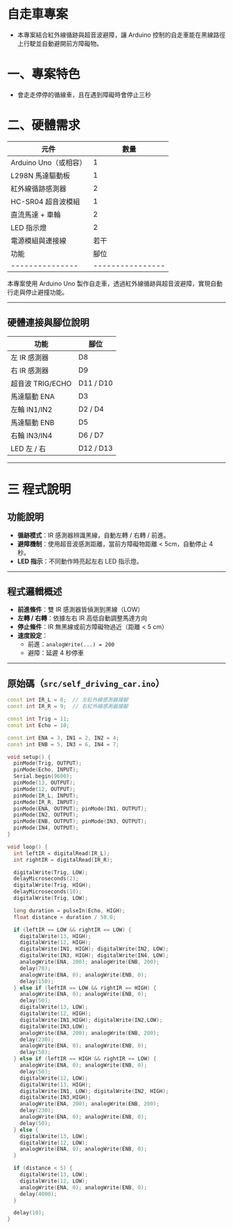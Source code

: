 # 自走車專案
- 本專案結合紅外線循跡與超音波避障，讓 Arduino 控制的自走車能在黑線路徑上行駛並自動避開前方障礙物。

# 一、專案特色
- 會走走停停的循線車，且在遇到障礙時會停止三秒

# 二、硬體需求
| 元件               | 數量 |
| ---------------- | -- |
| Arduino Uno（或相容） | 1  |
| L298N 馬達驅動板      | 1  |
| 紅外線循跡感測器         | 2  |
| HC-SR04 超音波模組    | 1  |
| 直流馬達 + 車輪        | 2  |
| LED 指示燈          | 2  |
| 電源模組與連接線         | 若干 |
| 功能              | 腳位               |
| --------------- | ---------------- |


本專案使用 Arduino Uno 製作自走車，透過紅外線循跡與超音波避障，實現自動行走與停止避撞功能。

---

##  硬體連接與腳位說明

| 功能             | 腳位        |
|------------------|-------------|
| 左 IR 感測器     | D8          |
| 右 IR 感測器     | D9          |
| 超音波 TRIG/ECHO | D11 / D10   |
| 馬達驅動 ENA     | D3          |
| 左輪 IN1/IN2     | D2 / D4     |
| 馬達驅動 ENB     | D5          |
| 右輪 IN3/IN4     | D6 / D7     |
| LED 左 / 右      | D12 / D13   |

---
# 三 程式說明
##  功能說明

-  **循跡模式**：IR 感測器辨識黑線，自動左轉 / 右轉 / 前進。
-  **避障機制**：使用超音波感測距離，當前方障礙物距離 < 5cm，自動停止 4 秒。
-  **LED 指示**：不同動作時亮起左右 LED 指示燈。

---

##  程式邏輯概述

- **前進條件**：雙 IR 感測器皆偵測到黑線（LOW）
- **左轉 / 右轉**：依據左右 IR 高低自動調整馬達方向
- **停止條件**：IR 無黑線或前方障礙物過近（距離 < 5 cm）
- **速度設定**：
  - 前進：`analogWrite(...) = 200`
  - 避障：延遲 4 秒停車

---

##  原始碼（`src/self_driving_car.ino`）

```cpp
const int IR_L = 8;  // 左紅外線感測器接腳
const int IR_R = 9;  // 右紅外線感測器接腳

const int Trig = 11;
const int Echo = 10;

const int ENA = 3, IN1 = 2, IN2 = 4;
const int ENB = 5, IN3 = 6, IN4 = 7;

void setup() {
  pinMode(Trig, OUTPUT);
  pinMode(Echo, INPUT);
  Serial.begin(9600);
  pinMode(13, OUTPUT);
  pinMode(12, OUTPUT);
  pinMode(IR_L, INPUT);
  pinMode(IR_R, INPUT);
  pinMode(ENA, OUTPUT); pinMode(IN1, OUTPUT);
  pinMode(IN2, OUTPUT);
  pinMode(ENB, OUTPUT); pinMode(IN3, OUTPUT);
  pinMode(IN4, OUTPUT);
}

void loop() {
  int leftIR = digitalRead(IR_L);
  int rightIR = digitalRead(IR_R);

  digitalWrite(Trig, LOW);
  delayMicroseconds(2);
  digitalWrite(Trig, HIGH);
  delayMicroseconds(10);
  digitalWrite(Trig, LOW);

  long duration = pulseIn(Echo, HIGH);  
  float distance = duration / 58.0;

  if (leftIR == LOW && rightIR == LOW) {
    digitalWrite(13, HIGH);
    digitalWrite(12, HIGH);
    digitalWrite(IN1, HIGH); digitalWrite(IN2, LOW);
    digitalWrite(IN3, HIGH); digitalWrite(IN4, LOW);
    analogWrite(ENA, 200); analogWrite(ENB, 200);
    delay(70);
    analogWrite(ENA, 0); analogWrite(ENB, 0);
    delay(150);
  } else if (leftIR == LOW && rightIR == HIGH) {
    analogWrite(ENA, 0); analogWrite(ENB, 0);
    delay(50);
    digitalWrite(13, LOW);
    digitalWrite(12, HIGH);
    digitalWrite(IN1,HIGH); digitalWrite(IN2,LOW);
    digitalWrite(IN3,LOW); 
    analogWrite(ENA, 200); analogWrite(ENB, 200);
    delay(230);
    analogWrite(ENA, 0); analogWrite(ENB, 0);
    delay(50);
  } else if (leftIR == HIGH && rightIR == LOW) {
    analogWrite(ENA, 0); analogWrite(ENB, 0);
    delay(50);
    digitalWrite(12, LOW);
    digitalWrite(13, HIGH);
    digitalWrite(IN1, LOW); digitalWrite(IN2, HIGH);
    digitalWrite(IN3,HIGH); 
    analogWrite(ENA, 200); analogWrite(ENB, 200);
    delay(230);
    analogWrite(ENA, 0); analogWrite(ENB, 0);
    delay(50);
  } else {
    digitalWrite(13, LOW);
    digitalWrite(12, LOW);
    analogWrite(ENA, 0); analogWrite(ENB, 0);
  }

  if (distance < 5) {
    digitalWrite(13, LOW);
    digitalWrite(12, LOW);
    analogWrite(ENA, 0); analogWrite(ENB, 0);
    delay(4000);
  }

  delay(10);
}

